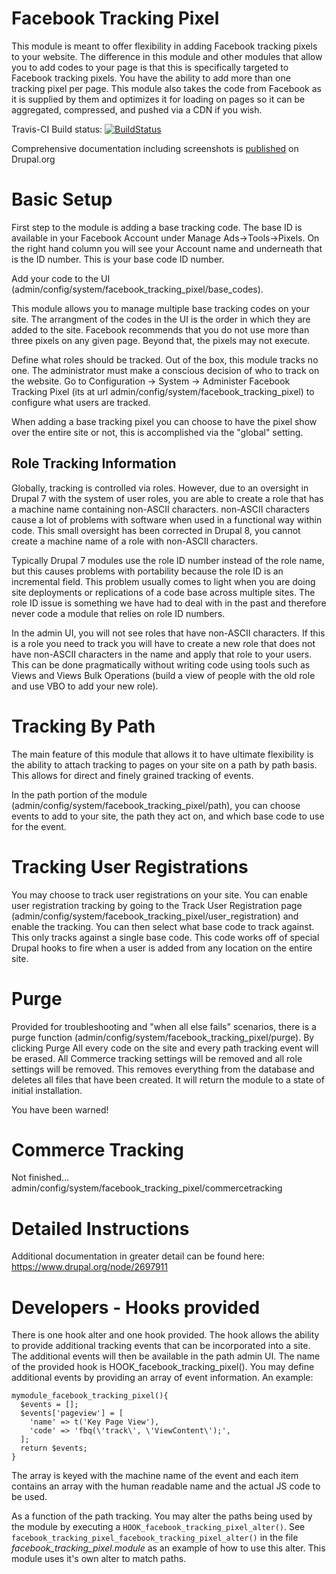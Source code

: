 Facebook Tracking Pixel
================================================================================

This module is meant to offer flexibility in adding Facebook tracking pixels to
your website. The difference in this module and other modules that allow you to
add codes to your page is that this is specifically targeted to Facebook
tracking pixels. You have the ability to add more than one tracking pixel per
page. This module also takes the code from Facebook as it is supplied by them
and optimizes it for loading on pages so it can be aggregated, compressed, and
pushed via a CDN if you wish.

Travis-CI Build status:
[![BuildStatus](https://travis-ci.org/taz77/drupal-facebook_tracking_pixel.svg?branch=7.x-1.x)](https://travis-ci.org/taz77/drupal-facebook_tracking_pixel)

Comprehensive documentation including screenshots is [published](https://www.drupal.org/node/2697911) on Drupal.org

Basic Setup
================================================================================

First step to the module is adding a base tracking code. The base ID is 
available in your Facebook Account under Manage Ads->Tools->Pixels. On the right
hand column you will see your Account name and underneath that is the ID number.
This is your base code ID number.

Add your code to the UI (admin/config/system/facebook_tracking_pixel/base_codes).

This module allows you to manage multiple base tracking codes on your site. The
arrangment of the codes in the UI is the order in which they are added to the
site. Facebook recommends that you do not use more than three pixels on any
given page. Beyond that, the pixels may not execute.

Define what roles should be tracked. Out of the box, this module tracks no one.
The administrator must make a conscious decision of who to track on the website.
Go to Configuration -> System -> Administer Facebook Tracking Pixel 
(its at url admin/config/system/facebook_tracking_pixel) to configure what users
are tracked.

When adding a base tracking pixel you can choose to have the pixel show over the
entire site or not, this is accomplished via the "global" setting.

Role Tracking Information
--------------------------------------------------------------------------------
Globally, tracking is controlled via roles. However, due to an oversight in
Drupal 7 with the system of user roles, you are able to create a role that has
a machine name containing non-ASCII characters. non-ASCII characters cause a lot
of problems with software when used in a functional way within code. This small
oversight has been corrected in Drupal 8, you cannot create a machine name of a 
role with non-ASCII characters. 

Typically Drupal 7 modules use the role ID number instead of the role name, but 
this causes problems with portability because the role ID is an incremental
field. This problem usually comes to light when you are doing site deployments
or replications of a code base across multiple sites. The role ID issue is
something we have had to deal with in the past and therefore never code a module
that relies on role ID numbers.

In the admin UI, you will not see roles that have non-ASCII characters. If this
is a role you need to track you will have to create a new role that does not
have non-ASCII characters in the name and apply that role to your users. This
can be done pragmatically without writing code  using tools such as Views and
Views Bulk Operations (build a view of people with the old role and use VBO to
add your new role).

Tracking By Path
================================================================================

The main feature of this module that allows it to have ultimate flexibility is
the ability to attach tracking to pages on your site on a path by path basis.
This allows for direct and finely grained tracking of events.

In the path portion of the module (admin/config/system/facebook_tracking_pixel/path),
you can choose events to add to your site, the path they act on, and which base
code to use for the event.

Tracking User Registrations
================================================================================

You may choose to track user registrations on your site. You can enable user
registration tracking by going to the Track User Registration page 
(admin/config/system/facebook_tracking_pixel/user_registration) and enable the
tracking. You can then select what base code to track against. This only tracks
against a single base code. This code works off of special Drupal hooks to fire
when a user is added from any location on the entire site.

Purge
================================================================================

Provided for troubleshooting and "when all else fails" scenarios, there is a
purge function (admin/config/system/facebook_tracking_pixel/purge). By clicking
Purge All every code on the site and every path tracking event will be erased.
All Commerce tracking settings will be removed and all role settings will be
removed. This removes everything from the database and deletes all files that 
have been created. It will return the module to a state of initial installation.

You have been warned!

Commerce Tracking
================================================================================

Not finished... 
admin/config/system/facebook_tracking_pixel/commercetracking

Detailed Instructions
================================================================================
Additional documentation in greater detail can be found here:
https://www.drupal.org/node/2697911

Developers - Hooks provided
================================================================================

There is one hook alter and one hook provided. The hook allows the ability to
provide additional tracking events that can be incorporated into a site. The 
additional events will then be available in the path admin UI. The name of the
provided hook is HOOK_facebook_tracking_pixel(). You may define additional
events by providing an array of event information. An example:

    mymodule_facebook_tracking_pixel(){
      $events = [];
      $events['pageview'] = [
        'name' => t('Key Page View'),
        'code' => 'fbq(\'track\', \'ViewContent\');',
      ];
      return $events;
    }
The array is keyed with the machine name of the event and each item contains an
array with the human readable name and the actual JS code to be used.

As a function of the path tracking. You may alter the paths being used by the
module by executing a `HOOK_facebook_tracking_pixel_alter()`. See
`facebook_tracking_pixel_facebook_tracking_pixel_alter()` in the file
*facebook_tracking_pixel.module* as an example of how to use this alter. This
module uses it's own alter to match paths.